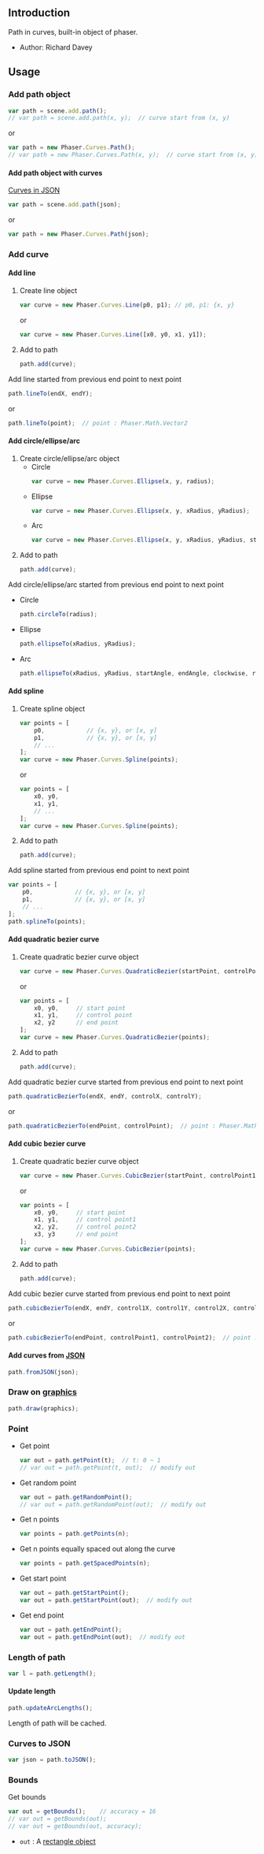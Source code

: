 ## Introduction

Path in curves, built-in object of phaser.

- Author: Richard Davey

## Usage

### Add path object

```javascript
var path = scene.add.path();
// var path = scene.add.path(x, y);  // curve start from (x, y)
```

or

```javascript
var path = new Phaser.Curves.Path();
// var path = new Phaser.Curves.Path(x, y);  // curve start from (x, y)
```

#### Add path object with curves

[Curves in JSON](path.mdl#curves-to-json)

```javascript
var path = scene.add.path(json);
```

or

```javascript
var path = new Phaser.Curves.Path(json);
```

### Add curve

#### Add line

1. Create line object
    ```javascript
    var curve = new Phaser.Curves.Line(p0, p1); // p0, p1: {x, y}
    ```
    or
    ```javascript
    var curve = new Phaser.Curves.Line([x0, y0, x1, y1]);
    ```
1. Add to path
    ```javascript
    path.add(curve);
    ```

Add line started from previous end point to next point

```javascript
path.lineTo(endX, endY);
```
or
```javascript
path.lineTo(point);  // point : Phaser.Math.Vector2
```

#### Add circle/ellipse/arc

1. Create circle/ellipse/arc object
    - Circle
        ```javascript
        var curve = new Phaser.Curves.Ellipse(x, y, radius);
        ```
    - Ellipse
        ```javascript
        var curve = new Phaser.Curves.Ellipse(x, y, xRadius, yRadius);
        ```
    - Arc
        ```javascript
        var curve = new Phaser.Curves.Ellipse(x, y, xRadius, yRadius, startAngle, endAngle, clockwise, rotation);
        ```
1. Add to path
    ```javascript
    path.add(curve);
    ```

Add circle/ellipse/arc started from previous end point to next point

- Circle
    ```javascript
    path.circleTo(radius);
    ```
- Ellipse
    ```javascript
    path.ellipseTo(xRadius, yRadius);
    ```
- Arc
    ```javascript
    path.ellipseTo(xRadius, yRadius, startAngle, endAngle, clockwise, rotation);
    ```

#### Add spline

1. Create spline object
    ```javascript
    var points = [
        p0,            // {x, y}, or [x, y]
        p1,            // {x, y}, or [x, y]
        // ...
    ];
    var curve = new Phaser.Curves.Spline(points);
    ```
    or
    ```javascript
    var points = [
        x0, y0,
        x1, y1,
        // ...
    ];
    var curve = new Phaser.Curves.Spline(points);
    ```
1. Add to path
    ```javascript
    path.add(curve);
    ```

Add spline started from previous end point to next point

```javascript
var points = [
    p0,            // {x, y}, or [x, y]
    p1,            // {x, y}, or [x, y]
    // ...
];
path.splineTo(points);
```

#### Add quadratic bezier curve

1. Create quadratic bezier curve object
    ```javascript
    var curve = new Phaser.Curves.QuadraticBezier(startPoint, controlPoint, endPoint); // point: {x, y}
    ```
    or
    ```javascript
    var points = [
        x0, y0,     // start point
        x1, y1,     // control point
        x2, y2      // end point
    ];
    var curve = new Phaser.Curves.QuadraticBezier(points);
    ```
1. Add to path
    ```javascript
    path.add(curve);
    ```

Add quadratic bezier curve started from previous end point to next point

```javascript
path.quadraticBezierTo(endX, endY, controlX, controlY);
```
or
```javascript
path.quadraticBezierTo(endPoint, controlPoint);  // point : Phaser.Math.Vector2
```

#### Add cubic bezier curve

1. Create quadratic bezier curve object
    ```javascript
    var curve = new Phaser.Curves.CubicBezier(startPoint, controlPoint1, controlPoint2, endPoint); // point: {x, y}
    ```
    or
    ```javascript
    var points = [
        x0, y0,     // start point
        x1, y1,     // control point1
        x2, y2,     // control point2
        x3, y3      // end point
    ];
    var curve = new Phaser.Curves.CubicBezier(points);
    ```
1. Add to path
    ```javascript
    path.add(curve);
    ```

Add cubic bezier curve started from previous end point to next point

```javascript
path.cubicBezierTo(endX, endY, control1X, control1Y, control2X, control2Y);
```
or
```javascript
path.cubicBezierTo(endPoint, controlPoint1, controlPoint2);  // point : Phaser.Math.Vector2
```

#### Add curves from [JSON](path.mdl#curves-to-json)

```javascript
path.fromJSON(json);
```

### Draw on [graphics](graphics.md)

```javascript
path.draw(graphics);
```

### Point

- Get point
    ```javascript
    var out = path.getPoint(t);  // t: 0 ~ 1
    // var out = path.getPoint(t, out);  // modify out
    ```
- Get random point
    ```javascript
    var out = path.getRandomPoint();
    // var out = path.getRandomPoint(out);  // modify out
    ```
- Get n points
    ```javascript
    var points = path.getPoints(n);
    ```
- Get n points equally spaced out along the curve
    ```javascript
    var points = path.getSpacedPoints(n);
    ```
- Get start point
    ```javascript
    var out = path.getStartPoint();
    var out = path.getStartPoint(out);  // modify out
    ```
- Get end point
    ```javascript
    var out = path.getEndPoint();
    var out = path.getEndPoint(out);  // modify out
    ```

### Length of path

```javascript
var l = path.getLength();
```

#### Update length

```javascript
path.updateArcLengths();
```

Length of path will be cached.

### Curves to JSON

```javascript
var json = path.toJSON();
```

### Bounds

Get bounds

```javascript
var out = getBounds();    // accuracy = 16
// var out = getBounds(out);
// var out = getBounds(out, accuracy);
```

- `out` : A [rectangle object](geom-rectangle.md)
